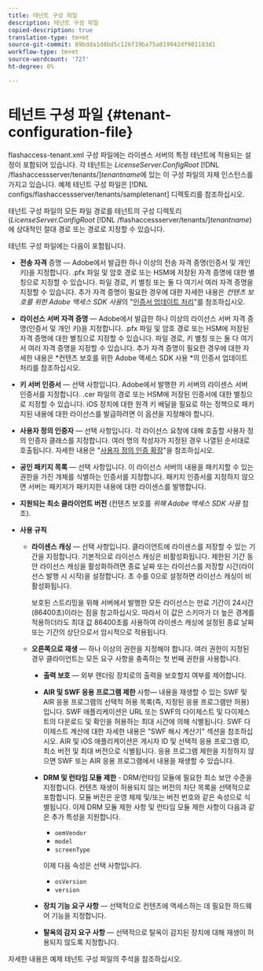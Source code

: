```yaml
---
title: 테넌트 구성 파일
description: 테넌트 구성 파일
copied-description: true
translation-type: tm+mt
source-git-commit: 89bdda1d4bd5c126f19ba75a819942df901183d1
workflow-type: tm+mt
source-wordcount: '727'
ht-degree: 0%

---
```



# 테넌트 구성 파일 {#tenant-configuration-file}

flashaccess-tenant.xml 구성 파일에는 라이센스 서버의 특정 테넌트에 적용되는 설정이 포함되어 있습니다. 각 테넌트는 *LicenseServer.ConfigRoot* [!DNL /flashaccessserver/tenants/]*tenantname*&#x200B;에 있는 이 구성 파일의 자체 인스턴스를 가지고 있습니다. 예제 테넌트 구성 파일은 [!DNL configs/flashaccessserver/tenants/sampletenant] 디렉토리를 참조하십시오.

테넌트 구성 파일의 모든 파일 경로를 테넌트의 구성 디렉토리(*LicenseServer.ConfigRoot* [!DNL /flashaccessserver/tenants/]*tenantname*)에 상대적인 절대 경로 또는 경로로 지정할 수 있습니다.

테넌트 구성 파일에는 다음이 포함됩니다.

* **전송 자격**  증명 — Adobe에서 발급한 하나 이상의 전송 자격 증명(인증서 및 개인 키)을 지정합니다. .pfx 파일 및 암호 경로 또는 HSM에 저장된 자격 증명에 대한 별칭으로 지정할 수 있습니다. 파일 경로, 키 별칭 또는 둘 다 여기서 여러 자격 증명을 지정할 수 있습니다. 추가 자격 증명이 필요한 경우에 대한 자세한 내용은 *컨텐츠 보호를 위한 Adobe 액세스 SDK 사용*&#x200B;의 &quot;[인증서 업데이트 처리](../../aaxs-protecting-content/content-implementing-the-license-server/content-handling-cert-updates.md)&quot;를 참조하십시오.
* **라이선스 서버 자격 증명** — Adobe에서 발급한 하나 이상의 라이선스 서버 자격 증명(인증서 및 개인 키)을 지정합니다. .pfx 파일 및 암호 경로 또는 HSM에 저장된 자격 증명에 대한 별칭으로 지정할 수 있습니다. 파일 경로, 키 별칭 또는 둘 다 여기서 여러 자격 증명을 지정할 수 있습니다. 추가 자격 증명이 필요한 경우에 대한 자세한 내용은 *컨텐츠 보호를 위한 Adobe 액세스 SDK 사용 *의 인증서 업데이트 처리를 참조하십시오.
* **키 서버 인증서** — 선택 사항입니다. Adobe에서 발행한 키 서버의 라이센스 서버 인증서를 지정합니다. .cer 파일의 경로 또는 HSM에 저장된 인증서에 대한 별칭으로 지정할 수 있습니다. iOS 장치에 대한 원격 키 배달을 필요로 하는 정책으로 패키지된 내용에 대한 라이선스를 발급하려면 이 옵션을 지정해야 합니다.
* **사용자 정의 인증자** — 선택 사항입니다. 각 라이선스 요청에 대해 호출할 사용자 정의 인증자 클래스를 지정합니다. 여러 명의 작성자가 지정된 경우 나열된 순서대로 호출됩니다. 자세한 내용은 &quot;[사용자 정의 인증 확장](../../aaxs-protected-streaming/custom-authorization-extensions.md)&quot;을 참조하십시오.
* **공인 패키지 목록**  — 선택 사항입니다. 이 라이선스 서버의 내용을 패키지할 수 있는 권한을 가진 개체를 식별하는 인증서를 지정합니다. 패키지 인증서를 지정하지 않으면 서버는 패키저가 패키지한 내용에 대한 라이센스를 발행합니다.
* **지원되는 최소 클라이언트 버전** (컨텐츠 보호를  *위해 Adobe 액세스 SDK 사용* 참조).
* **사용 규칙**

   * **라이센스 캐싱**  — 선택 사항입니다. 클라이언트에 라이센스를 저장할 수 있는 기간을 지정합니다. 기본적으로 라이선스 캐싱은 비활성화됩니다. 제한된 기간 동안 라이선스 캐싱을 활성화하려면 종료 날짜 또는 라이선스를 저장할 시간(라이선스 발행 시 시작)을 설정합니다. 초 수를 0으로 설정하면 라이선스 캐싱이 비활성화됩니다.

      보호된 스트리밍을 위해 서버에서 발행한 모든 라이선스는 만료 기간이 24시간(86400초)이라는 점을 참고하십시오. 따라서 이 값은 스키마가 더 높은 경계를 적용하더라도 최대 값 86400초를 사용하여 라이센스 캐싱에 설정된 종료 날짜 또는 기간의 상단으로서 암시적으로 적용됩니다.

   * **오른쪽으로 재생**  — 하나 이상의 권한을 지정해야 합니다. 여러 권한이 지정된 경우 클라이언트는 모든 요구 사항을 충족하는 첫 번째 권한을 사용합니다.

      * **출력 보호**  — 외부 렌더링 장치로의 출력을 보호할지 여부를 제어합니다.
      * **AIR 및 SWF 응용 프로그램 제한**  사항— 내용을 재생할 수 있는 SWF 및 AIR 응용 프로그램의 선택적 허용 목록(즉, 지정된 응용 프로그램만 허용)입니다. SWF 애플리케이션은 URL 또는 SWF의 다이제스트 및 다이제스트의 다운로드 및 확인을 허용하는 최대 시간에 의해 식별됩니다. SWF 다이제스트 계산에 대한 자세한 내용은 &quot;SWF 해시 계산기&quot; 섹션을 참조하십시오. AIR 및 iOS 애플리케이션은 게시자 ID 및 선택적 응용 프로그램 ID, 최소 버전 및 최대 버전으로 식별됩니다. 응용 프로그램 제한을 지정하지 않으면 SWF 또는 AIR 응용 프로그램에서 내용을 재생할 수 있습니다.
      * **DRM 및 런타임 모듈 제한**  - DRM/런타임 모듈에 필요한 최소 보안 수준을 지정합니다. 컨텐츠 재생이 허용되지 않는 버전의 차단 목록을 선택적으로 포함합니다. 모듈 버전은 운영 체제 및/또는 버전 번호와 같은 속성으로 식별됩니다. 이제 DRM 모듈 제한 사항 및 런타임 모듈 제한 사항이 다음과 같은 추가 특성을 지원합니다.

         * `oemVendor`
         * `model`
         * `screenType`

         이제 다음 속성은 선택 사항입니다.

         * `osVersion`
         * `version`
      * **장치 기능 요구 사항** — 선택적으로 컨텐츠에 액세스하는 데 필요한 하드웨어 기능을 지정합니다.
      * **탈옥의 감지 요구 사항** — 선택적으로 탈옥이 감지된 장치에 대해 재생이 허용되지 않도록 지정합니다.



자세한 내용은 예제 테넌트 구성 파일의 주석을 참조하십시오.
